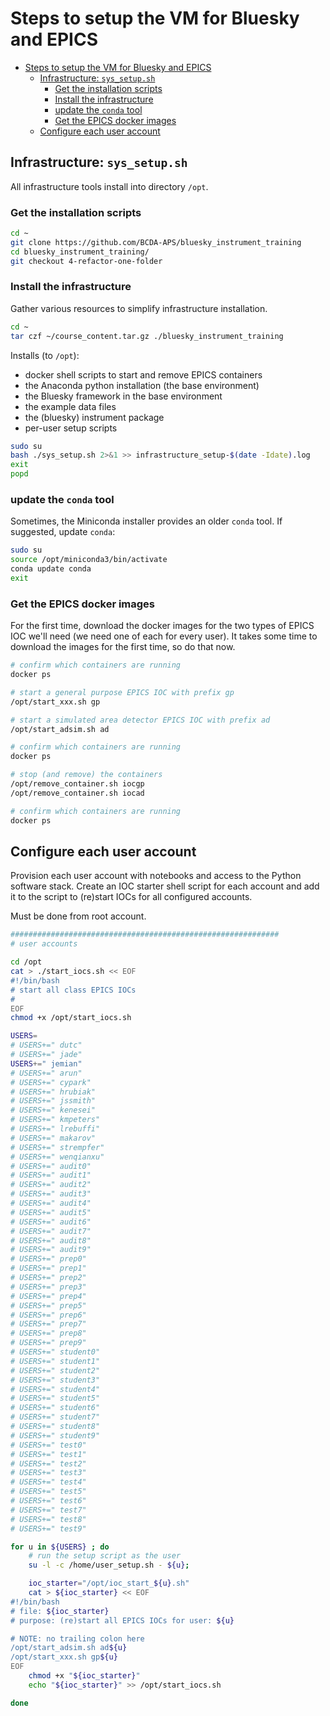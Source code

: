 # Steps to setup the VM for Bluesky and EPICS

- [Steps to setup the VM for Bluesky and EPICS](#steps-to-setup-the-vm-for-bluesky-and-epics)
  - [Infrastructure: `sys_setup.sh`](#infrastructure-sys_setupsh)
    - [Get the installation scripts](#get-the-installation-scripts)
    - [Install the infrastructure](#install-the-infrastructure)
    - [update the `conda` tool](#update-the-conda-tool)
    - [Get the EPICS docker images](#get-the-epics-docker-images)
  - [Configure each user account](#configure-each-user-account)

## Infrastructure: `sys_setup.sh`

All infrastructure tools install into directory `/opt`.

### Get the installation scripts

```sh
cd ~
git clone https://github.com/BCDA-APS/bluesky_instrument_training
cd bluesky_instrument_training/
git checkout 4-refactor-one-folder 
```

### Install the infrastructure

Gather various resources to simplify infrastructure installation.

```sh
cd ~
tar czf ~/course_content.tar.gz ./bluesky_instrument_training
```

Installs (to `/opt`):

- docker shell scripts to start and remove EPICS containers
- the Anaconda python installation (the base environment)
- the Bluesky framework in the base environment
- the example data files
- the (bluesky) instrument package
- per-user setup scripts

```sh
sudo su
bash ./sys_setup.sh 2>&1 >> infrastructure_setup-$(date -Idate).log
exit
popd
```

### update the `conda` tool

Sometimes, the Miniconda installer provides an older `conda` tool.  If
suggested, update `conda`:

```sh
sudo su
source /opt/miniconda3/bin/activate
conda update conda
exit
```

### Get the EPICS docker images

For the first time, download the docker images for the two types of
EPICS IOC we'll need (we need one of each for every user).  It takes
some time to download the images for the first time, so do that now.

```sh
# confirm which containers are running
docker ps

# start a general purpose EPICS IOC with prefix gp
/opt/start_xxx.sh gp

# start a simulated area detector EPICS IOC with prefix ad
/opt/start_adsim.sh ad

# confirm which containers are running
docker ps

# stop (and remove) the containers
/opt/remove_container.sh iocgp
/opt/remove_container.sh iocad

# confirm which containers are running
docker ps
```

## Configure each user account

Provision each user account with notebooks and access to the Python software
stack.  Create an IOC starter shell script for each account and add it to the
script to (re)start IOCs for all configured accounts.

Must be done from root account.

```sh
############################################################
# user accounts

cd /opt
cat > ./start_iocs.sh << EOF
#!/bin/bash
# start all class EPICS IOCs
#
EOF
chmod +x /opt/start_iocs.sh

USERS=
# USERS+=" dutc"
# USERS+=" jade"
USERS+=" jemian"
# USERS+=" arun"
# USERS+=" cypark"
# USERS+=" hrubiak"
# USERS+=" jssmith"
# USERS+=" kenesei"
# USERS+=" kmpeters"
# USERS+=" lrebuffi"
# USERS+=" makarov"
# USERS+=" strempfer"
# USERS+=" wenqianxu"
# USERS+=" audit0"
# USERS+=" audit1"
# USERS+=" audit2"
# USERS+=" audit3"
# USERS+=" audit4"
# USERS+=" audit5"
# USERS+=" audit6"
# USERS+=" audit7"
# USERS+=" audit8"
# USERS+=" audit9"
# USERS+=" prep0"
# USERS+=" prep1"
# USERS+=" prep2"
# USERS+=" prep3"
# USERS+=" prep4"
# USERS+=" prep5"
# USERS+=" prep6"
# USERS+=" prep7"
# USERS+=" prep8"
# USERS+=" prep9"
# USERS+=" student0"
# USERS+=" student1"
# USERS+=" student2"
# USERS+=" student3"
# USERS+=" student4"
# USERS+=" student5"
# USERS+=" student6"
# USERS+=" student7"
# USERS+=" student8"
# USERS+=" student9"
# USERS+=" test0"
# USERS+=" test1"
# USERS+=" test2"
# USERS+=" test3"
# USERS+=" test4"
# USERS+=" test5"
# USERS+=" test6"
# USERS+=" test7"
# USERS+=" test8"
# USERS+=" test9"

for u in ${USERS} ; do
    # run the setup script as the user
    su -l -c /home/user_setup.sh - ${u};

    ioc_starter="/opt/ioc_start_${u}.sh"
    cat > ${ioc_starter} << EOF
#!/bin/bash
# file: ${ioc_starter}
# purpose: (re)start all EPICS IOCs for user: ${u}

# NOTE: no trailing colon here
/opt/start_adsim.sh ad${u}
/opt/start_xxx.sh gp${u}
EOF
    chmod +x "${ioc_starter}"
    echo "${ioc_starter}" >> /opt/start_iocs.sh

done
```
